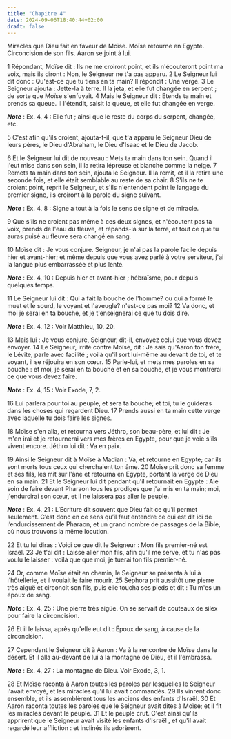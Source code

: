 ```yaml
---
title: "Chapitre 4"
date: 2024-09-06T18:40:44+02:00
draft: false
---
```



Miracles que Dieu fait en faveur de Moïse.
Moïse retourne en Egypte.
Circoncision de son fils.
Aaron se joint à lui.


1 Répondant, Moïse dit : Ils ne me croiront point, et ils n'écouteront point ma voix, mais ils diront : Non, le Seigneur ne t'a pas apparu. 2 Le Seigneur lui dit donc : Qu'est-ce que tu tiens en ta main? Il répondit : Une verge. 3 Le Seigneur ajouta : Jette-la à terre. Il la jeta, et elle fut changée en serpent ; de sorte que Moïse s'enfuyait. 4 Mais le Seigneur dit : Etends ta main et prends sa queue. Il l'étendit, saisit la queue, et elle fut changée en verge.

***Note*** :  Ex. 4, 4 : Elle fut ; ainsi que le reste du corps du serpent, changée, etc.

5 C'est afin qu'ils croient, ajouta-t-il, que t'a apparu le Seigneur Dieu de leurs pères, le Dieu d'Abraham, le Dieu d'Isaac et le Dieu de Jacob.


6 Et le Seigneur lui dit de nouveau : Mets ta main dans ton sein. Quand il l'eut mise dans son sein, il la retira lépreuse et blanche comme la neige. 7 Remets ta main dans ton sein, ajouta le Seigneur. Il la remit, et il la retira une seconde fois, et elle était semblable au reste de sa chair. 8 S'ils ne te croient point, reprit le Seigneur, et s'ils n'entendent point le langage du premier signe, ils croiront à la parole du signe suivant.

***Note*** :  Ex. 4, 8 : Signe a tout à la fois le sens de signe et de miracle.

9 Que s'ils ne croient pas même à ces deux signes, et n'écoutent pas ta voix, prends de l'eau du fleuve, et répands-la sur la terre, et tout ce que tu auras puisé au fleuve sera changé en sang.


10 Moïse dit : Je vous conjure. Seigneur, je n'ai pas la parole facile depuis hier et avant-hier; et même depuis que vous avez parlé à votre serviteur, j'ai la langue plus embarrassée et plus lente.

***Note*** :  Ex. 4, 10 : Depuis hier et avant-hier ; hébraïsme, pour depuis quelques temps.

11 Le Seigneur lui dit : Qui a fait la bouche de l'homme? ou qui a formé le muet et le sourd, le voyant et l'aveugle? n'est-ce pas moi? 12 Va donc, et moi je serai en ta bouche, et je t'enseignerai ce que tu dois dire.

***Note*** :  Ex. 4, 12 : Voir Matthieu, 10, 20.

13 Mais lui : Je vous conjure, Seigneur, dit-il, envoyez celui que vous devez envoyer. 14 Le Seigneur, irrité contre Moïse, dit : Je sais qu'Aaron ton frère, le Lévite, parle avec facilité ; voilà qu'il sort lui-même au devant de toi, et te voyant, il se réjouira en son cœur. 15 Parle-lui, et mets mes paroles en sa bouche : et moi, je serai en ta bouche et en sa bouche, et je vous montrerai ce que vous devez faire.

***Note*** :  Ex. 4, 15 : Voir Exode, 7, 2.

16 Lui parlera pour toi au peuple, et sera ta bouche; et toi, tu le guideras dans les choses qui regardent Dieu. 17 Prends aussi en ta main cette verge avec laquelle tu dois faire les signes.


18 Moïse s'en alla, et retourna vers Jéthro, son beau-père, et lui dit : Je m'en irai et je retournerai vers mes frères en Egypte, pour que je voie s'ils vivent encore. Jéthro lui dit : Va en paix.


19 Ainsi le Seigneur dit à Moïse à Madian : Va, et retourne en Egypte; car ils sont morts tous ceux qui cherchaient ton âme. 20 Moïse prit donc sa femme et ses fils, les mit sur l'âne et retourna en Egypte, portant la verge de Dieu en sa main. 21 Et le Seigneur lui dit pendant qu'il retournait en Egypte : Aie soin de faire devant Pharaon tous les prodiges que j'ai mis en ta main; moi, j'endurcirai son cœur, et il ne laissera pas aller le peuple.

***Note*** :  Ex. 4, 21 : L’Ecriture dit souvent que Dieu fait ce qu’il permet seulement. C’est donc en ce sens qu’il faut entendre ce qui est dit ici de l’endurcissement de Pharaon, et un grand nombre de passages de la Bible, où nous trouvons la même locution.

22 Et tu lui diras : Voici ce que dit le Seigneur : Mon fils premier-né est Israël. 23 Je t'ai dit : Laisse aller mon fils, afin qu'il me serve, et tu n'as pas voulu le laisser : voilà que que moi, je tuerai ton fils premier-né.


24 Or, comme Moïse était en chemin, le Seigneur se présenta à lui à l'hôtellerie, et il voulait le faire mourir. 25 Séphora prit aussitôt une pierre très aiguë et circoncit son fils, puis elle toucha ses pieds et dit : Tu m'es un époux de sang.

***Note*** :  Ex. 4, 25 : Une pierre très aigüe. On se servait de couteaux de silex pour faire la circoncision.

26 Et il le laissa, après qu'elle eut dit : Époux de sang, à cause de la circoncision.


27 Cependant le Seigneur dit à Aaron : Va à la rencontre de Moïse dans le désert. Et il alla au-devant de lui à la montagne de Dieu, et il l'embrassa.

***Note*** :  Ex. 4, 27 : La montagne de Dieu. Voir Exode, 3, 1.

28 Et Moïse raconta à Aaron toutes les paroles par lesquelles le Seigneur l'avait envoyé, et les miracles qu'il lui avait commandés. 29 Ils vinrent donc ensemble, et ils assemblèrent tous les anciens des enfants d'Israël. 30 Et Aaron raconta toutes les paroles que le Seigneur avait dites à Moïse; et il fit les miracles devant le peuple. 31 Et le peuple crut. C'est ainsi qu'ils apprirent que le Seigneur avait visité les enfants d'Israël , et qu'il avait regardé leur affliction : et inclinés ils adorèrent.

